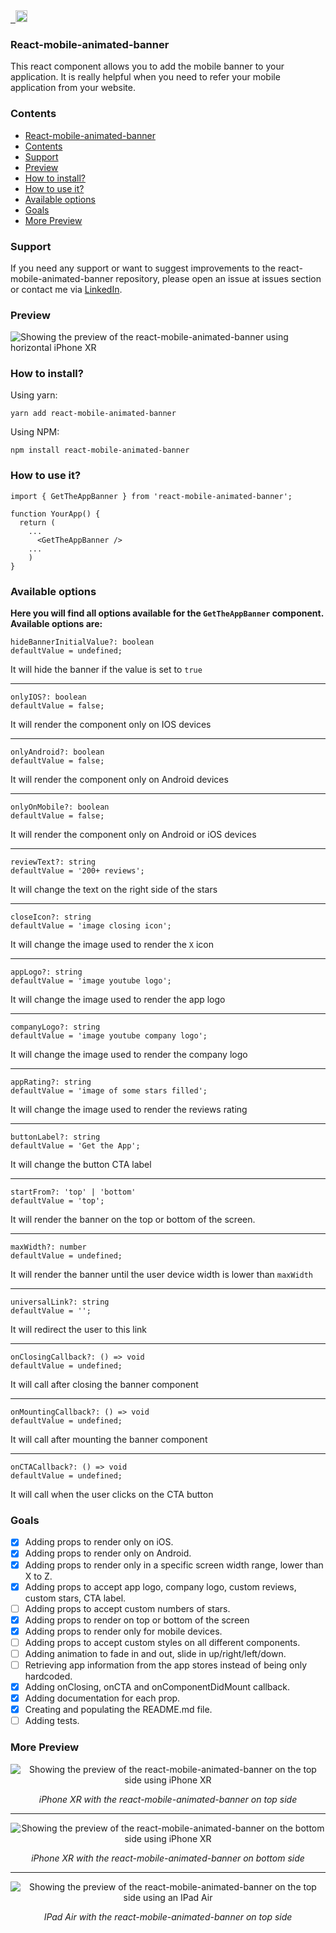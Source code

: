 <a href="https://github.com/tanstack/table" target="\_parent">
  <img alt="" src="https://img.shields.io/github/stars/matsmello/react-mobile-animated-banner.svg?style=social&label=Star" />
</a>
<a href="https://twitter.com/msmello_" target="\_parent">
  <img alt="" src="https://img.shields.io/twitter/follow/msmello_.svg?style=social&label=Follow" />
</a>
<a href="https://www.linkedin.com/in/matheus-da-silveira-mello/" target="\_parent">
  <img alt="" height="19" src="https://img.shields.io/badge/LinkedIn-0077B5?style=for-the-badge&logo=linkedin&logoColor=white" />
</a>

### React-mobile-animated-banner

This react component allows you to add the mobile banner to your application. It is really helpful when you need to refer your mobile application from your website.
### Contents
- [React-mobile-animated-banner](#react-mobile-animated-banner)
- [Contents](#contents)
- [Support](#support)
- [Preview](#preview)
- [How to install?](#how-to-install)
- [How to use it?](#how-to-use-it)
- [Available options](#available-options)
- [Goals](#goals)
- [More Preview](#more-preview)

### Support
If you need any support or want to suggest improvements to the react-mobile-animated-banner repository, please open an issue at issues section or contact me via [LinkedIn](https://www.linkedin.com/in/matheus-da-silveira-mello/).

### Preview

![Showing the preview of the react-mobile-animated-banner using horizontal iPhone XR ](src/assets/images/iphone_top_horizontal.png 'Horizontal iPhone XR')

### How to install?
Using yarn:
```
yarn add react-mobile-animated-banner
```

Using NPM:
```
npm install react-mobile-animated-banner
```

### How to use it?

```
import { GetTheAppBanner } from 'react-mobile-animated-banner';

function YourApp() {
  return (
    ...
      <GetTheAppBanner />
    ...
    )
}
```

### Available options
**Here you will find all options available for the `GetTheAppBanner` component. Available options are:**

```
hideBannerInitialValue?: boolean
defaultValue = undefined;
```
  It will hide the banner if the value is set to `true`
___

```
onlyIOS?: boolean
defaultValue = false;
```
  It will render the component only on IOS devices

___
```
onlyAndroid?: boolean
defaultValue = false;
```
It will render the component only on Android devices
___
```
onlyOnMobile?: boolean
defaultValue = false;
```
It will render the component only on Android or iOS devices
___

```
reviewText?: string
defaultValue = '200+ reviews';
```
It will change the text on the right side of the stars
___
```
closeIcon?: string
defaultValue = 'image closing icon';
```
It will change the image used to render the `X` icon
___
```
appLogo?: string
defaultValue = 'image youtube logo';
```
It will change the image used to render the app logo
___
```
companyLogo?: string
defaultValue = 'image youtube company logo';
```
It will change the image used to render the company logo
___
```
appRating?: string
defaultValue = 'image of some stars filled';
```
It will change the image used to render the reviews rating
___

```
buttonLabel?: string
defaultValue = 'Get the App';
```
It will change the button CTA label
___

```
startFrom?: 'top' | 'bottom'
defaultValue = 'top';
```
It will render the banner on the top or bottom of the screen.
___

```
maxWidth?: number
defaultValue = undefined;
```
It will render the banner until the user device width is lower than `maxWidth`
___
```
universalLink?: string
defaultValue = '';
```
It will redirect the user to this link
___
```
onClosingCallback?: () => void
defaultValue = undefined;
```
It will call after closing the banner component
___
```
onMountingCallback?: () => void
defaultValue = undefined;
```
It will call after mounting the banner component
___
```
onCTACallback?: () => void
defaultValue = undefined;
```
It will call when the user clicks on the CTA button

### Goals

- [x] Adding props to render only on iOS.
- [x] Adding props to render only on Android.
- [x] Adding props to render only in a specific screen width range, lower than X to Z.
- [x] Adding props to accept app logo, company logo, custom reviews, custom stars, CTA label.
- [ ] Adding props to accept custom numbers of stars.
- [x] Adding props to render on top or bottom of the screen
- [x] Adding props to render only for mobile devices.
- [ ] Adding props to accept custom styles on all different components.
- [ ] Adding animation to fade in and out, slide in up/right/left/down.
- [ ] Retrieving app information from the app stores instead of being only hardcoded.
- [x] Adding onClosing, onCTA and onComponentDidMount callback.
- [x] Adding documentation for each prop.
- [x] Creating and populating the README.md file.
- [ ] Adding tests.

### More Preview
<div align="center">

![Showing the preview of the react-mobile-animated-banner on the top side using iPhone XR ](src/assets/images/iphone_top.png 'iPhone XR')

*iPhone XR with the react-mobile-animated-banner on top side*

___

![Showing the preview of the react-mobile-animated-banner on the bottom side using iPhone XR ](src/assets/images/mobile_bottom.png 'iPhone XR')

*iPhone XR with the react-mobile-animated-banner on bottom side*

___

![Showing the preview of the react-mobile-animated-banner on the top side using an IPad Air](src/assets/images/tablet_top.png 'IPad Air')

*IPad Air with the react-mobile-animated-banner on top side*


</div>